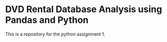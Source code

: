 # DVD Rental Database Analysis using Pandas and Python

This is a repository for the python assigmnent 1.
